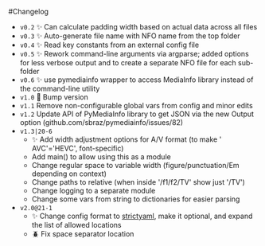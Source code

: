 #Changelog
- `v0.2` :sparkles: Can calculate padding width based on actual data across all files
- `v0.3` :sparkles: Auto-generate file name with NFO name from the top folder
- `v0.4` :sparkles: Read key constants from an external config file
- `v0.5` :sparkles: Rework command-line arguments via argparse; added options for less verbose output and to create a separate NFO file for each sub-folder
- `v0.6` :sparkles: use pymediainfo wrapper to access MediaInfo library instead of the command-line utility
- `v1.0` :bookmark: Bump version
- `v1.1` Remove non-configurable global vars from config and minor edits
- `v1.2` Update API of PyMediaInfo library to get JSON via the new Output option (github.com/sbraz/pymediainfo/issues/82)
- `v1.3|20-6`
	+ :sparkles: Add width adjustment options for A/V format (to make ' AVC'='HEVC', font-specific)
	+ Add main() to allow using this as a module
	+ Change regular space to variable width (figure/punctuation/Em depending on context)
	+ Change paths to relative (when inside '/f1/f2/TV' show just '/TV')
	+ Change logging to a separate module
	+ Change some vars from string to dictionaries for easier parsing
- `v2.0@21-1`
	+ :sparkles: Change config format to [strictyaml](github.com/crdoconnor/strictyaml), make it optional, and expand the list of allowed locations
	+ :beetle: Fix space separator location
